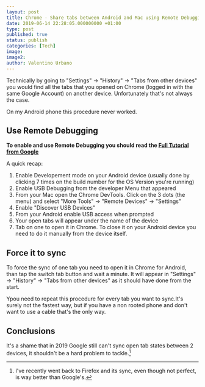 ```yaml
---
layout: post
title: Chrome - Share tabs between Android and Mac using Remote Debugging
date: 2019-06-14 22:28:05.000000000 +01:00
type: post
published: true
status: publish
categories: [Tech]
image:
image2:
author: Valentino Urbano
---
```


Technically by going to "Settings" -> "History" -> "Tabs from other devices" you would find all the tabs that you opened on Chrome (logged in with the same Google Account) on another device. Unfortunately that's not always the case.

On my Android phone this procedure never worked.

## Use Remote Debugging

**To enable and use Remote Debugging you should read the [Full Tutorial from Google][0]**

A quick recap:

1.  Enable Developement mode on your Android device (usually done by clicking 7 times on the build number for the OS Version you're running)
2.  Enable USB Debugging from the developer Menu that appeared
3.  From your Mac open the Chrome DevTools. Click on the 3 dots (the menu) and select "More Tools" -> "Remote Devices" -> "Settings"
4.  Enable "Discover USB Devices"
5.  From your Android enable USB access when prompted
6.  Your open tabs will appear under the name of the device
7.  Tab on one to open it in Chrome. To close it on your Android device you need to do it manually from the device itself.

## Force it to sync

To force the sync of one tab you need to open it in Chrome for Android, than tap the switch tab button and wait a minute. It will appear in "Settings" -> "History" -> "Tabs from other devices" as it should have done from the start.

Ypou need to repeat this procedure for every tab you want to sync.It's surely not the fastest way, but if you have a non rooted phone and don't want to use a cable that's the only way.

## Conclusions

It's a shame that in 2019 Google still can't sync open tab states between 2 devices, it shouldn't be a hard problem to tackle.[^1]

[0]: https://developers.google.com/web/tools/chrome-devtools/remote-debugging/

[^1]: I've recently went back to Firefox and its sync, even though not perfect, is way better than Google's.
